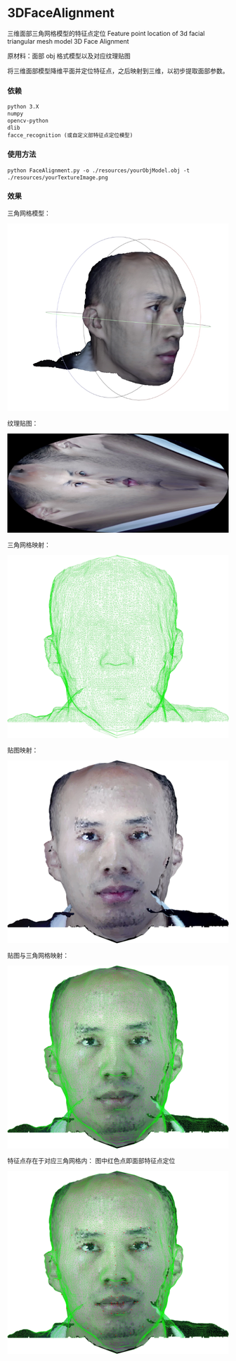 # 3DFaceAlignment
三维面部三角网格模型的特征点定位
Feature point location of 3d facial triangular mesh model
3D Face Alignment

原材料：面部 obj 格式模型以及对应纹理贴图

将三维面部模型降维平面并定位特征点，之后映射到三维，以初步提取面部参数。

### 依赖
``` shell
python 3.X
numpy
opencv-python
dlib
facce_recognition (或自定义部特征点定位模型)
```

### 使用方法

``` shell
python FaceAlignment.py -o ./resources/yourObjModel.obj -t ./resources/yourTextureImage.png
```

### 效果

三角网格模型：

![](https://github.com/liyanxiangable/3DFaceAlignment/blob/master/resources/SideFace.jpg)

纹理贴图：

![](https://github.com/liyanxiangable/3DFaceAlignment/blob/master/resources/clonedBlur.png)

三角网格映射：

![](https://github.com/liyanxiangable/3DFaceAlignment/blob/master/resources/Triangular.jpg)

贴图映射：

![](https://github.com/liyanxiangable/3DFaceAlignment/blob/master/resources/Textured.jpg)

贴图与三角网格映射：

![](https://github.com/liyanxiangable/3DFaceAlignment/blob/master/resources/TextureCombineTriangle.jpg)

特征点存在于对应三角网格内：
图中红色点即面部特征点定位

![](https://github.com/liyanxiangable/3DFaceAlignment/blob/master/resources/FaceLandMarked.jpg)
